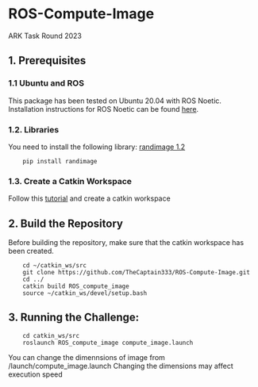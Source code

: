 # ROS-Compute-Image
ARK Task Round 2023
## 1. Prerequisites
### 1.1 **Ubuntu** and **ROS**
This package has been tested on Ubuntu 20.04 with ROS Noetic. Installation instructions for ROS Noetic can be found [here](http://wiki.ros.org/noetic/Installation).
### 1.2. **Libraries** 
You need to install the following library: [randimage 1.2](https://github.com/nareto/randimage)
```
    pip install randimage
```
### 1.3. **Create a Catkin Workspace** 
Follow this [tutorial](http://wiki.ros.org/catkin/Tutorials/create_a_workspace) and create a catkin workspace
## 2. Build the Repository
Before building the repository, make sure that the catkin workspace has been created.
```
    cd ~/catkin_ws/src
    git clone https://github.com/TheCaptain333/ROS-Compute-Image.git
    cd ../
    catkin build ROS_compute_image
    source ~/catkin_ws/devel/setup.bash
```

## 3. Running the Challenge: 
```
    cd catkin_ws/src
    roslaunch ROS_compute_image compute_image.launch
```
You can change the dimennsions of image from /launch/compute_image.launch
Changing the dimensions may affect execution speed
